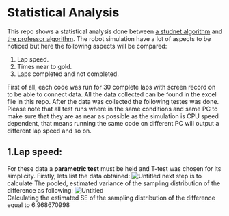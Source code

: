 # Statistical Analysis
This repo shows a statistical analysis done between [a studnet algorithm](https://github.com/youssefattia98/Research-Track-I-1) and [the professor algorithm](https://github.com/CarmineD8/python_simulator/tree/rt2).
The robot simulation have a lot of aspects to be noticed but here the following aspects will be compared:  

 1. Lap speed.
 2. Times near to gold.
 3. Laps completed and not completed.
 
 First of all, each code was run for 30 complete laps with screen record on to be able to connect data. All the data collected can be found in the excel file in this repo. After the data was collected the following testes was done. Please note that all test runs where in the same conditions and same PC to make sure that they are as near as possible as the simulation is CPU speed dependent, that means running the same code on different PC will output a different lap speed and so on.   

## 1.Lap speed:
For these data a **parametric test** must be held and T-test was chosen for its simplicity.
Firstly, lets list the data obtained:
![Untitled](https://user-images.githubusercontent.com/69837845/170801087-2ecba3ae-b8b5-45d1-a470-7b66da0e86bc.png)
next step is to calculate The pooled, estimated variance of the sampling distribution of the difference as following:
![Untitled](https://user-images.githubusercontent.com/69837845/170801643-cb13e7fe-5837-4a5f-bd7c-53db518b4a8c.png)  
Calculating the estimated SE of the sampling distribution of the difference equal to 6.968670998 
